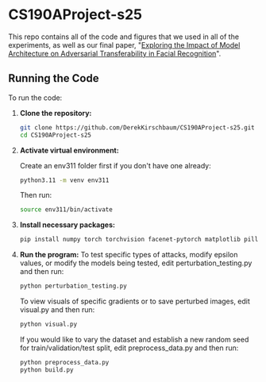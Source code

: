 # CS190AProject-s25

This repo contains all of the code and figures that we used in all of the experiments, as well as our final paper, "[Exploring the Impact of Model Architecture on Adversarial Transferability in Facial Recognition](https://github.com/DerekKirschbaum/CS190AProject-s25/blob/main/Adversarial_Machine_Learning_Report.pdf)".

## Running the Code

To run the code:

1. **Clone the repository:**
   ```bash
   git clone https://github.com/DerekKirschbaum/CS190AProject-s25.git
   cd CS190AProject-s25

2. **Activate virtual environment:**
   
   Create an env311 folder first if you don't have one already:
   ```bash
   python3.11 -m venv env311
   ```

   Then run:
   ```bash
   source env311/bin/activate
   ```

4. **Install necessary packages:**
   ```bash
   pip install numpy torch torchvision facenet-pytorch matplotlib pillow insightface transforms 

5. **Run the program:**
   To test specific types of attacks, modify epsilon values, or modify the models being tested, edit perturbation_testing.py and then run:
   ```bash
   python perturbation_testing.py
   ```
   To view visuals of specific gradients or to save perturbed images, edit visual.py and then run:
   ```bash
   python visual.py
   ```
   If you would like to vary the dataset and establish a new random seed for train/validation/test split, edit preprocess_data.py and then run:
   ```bash
   python preprocess_data.py
   python build.py
   ```

